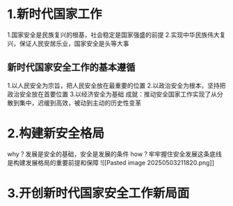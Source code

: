 # 1.新时代国家工作
1.国家安全是民族复兴的根基，社会稳定是国家强盛的前提
2.实现中华民族伟大复兴，保证人民安居乐业，国家安全是头等大事
## 新时代国家安全工作的基本遵循
1.以人民安全为宗旨，把人民安全放在最重要的位置
2.以政治安全为根本，坚持把政治安全放在首要位置
3.以经济安全为基础
成就：推动安全国家工作实现了从分散到集中，迟缓到高效，被动到主动的历史性变革
# 2.构建新安全格局
why？发展是安全的基础，安全是发展的条件
how？牢牢握住安全发展这条底线是构建发展格局的重要前提和保障
![[Pasted image 20250503211820.png]]
# 3.开创新时代国家安全工作新局面